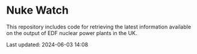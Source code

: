 # Nuke Watch

This repository includes code for retrieving the latest information available on the output of EDF nuclear power plants in the UK.

Last updated: 2024-06-03 14:08